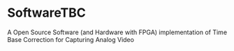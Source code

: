 # SoftwareTBC
A Open Source Software (and Hardware with FPGA) implementation of Time Base Correction for Capturing Analog Video
